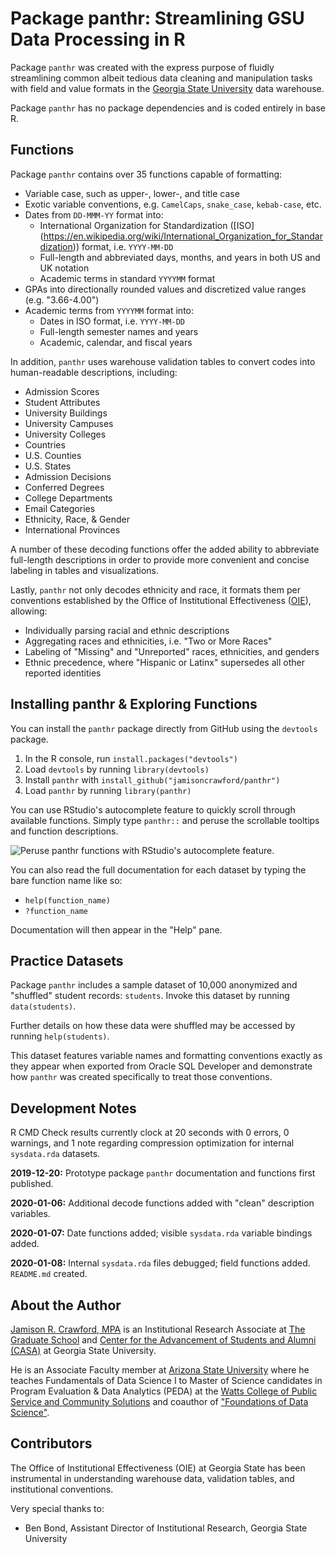 # Package panthr: Streamlining GSU Data Processing in R

Package `panthr` was created with the express purpose of fluidly streamlining 
common albeit tedious data cleaning and manipulation tasks with field and value 
formats in the [Georgia State University](https://www.gsu.edu/) data warehouse.

Package `panthr` has no package dependencies and is coded entirely in base R.

## Functions

Package `panthr` contains over 35 functions capable of formatting:

* Variable case, such as upper-, lower-, and title case
* Exotic variable conventions, e.g. `CamelCaps`, `snake_case`, `kebab-case`, etc.
* Dates from `DD-MMM-YY` format into: 
    - International Organization for Standardization ([ISO]
    (https://en.wikipedia.org/wiki/International_Organization_for_Standardization)) format, i.e. `YYYY-MM-DD`
    - Full-length and abbreviated days, months, and years in both US and UK notation
    - Academic terms in standard `YYYYMM` format
* GPAs into directionally rounded values and discretized value ranges (e.g. "3.66-4.00")
* Academic terms from `YYYYMM` format into:
    - Dates in ISO format, i.e. `YYYY-MM-DD`
    - Full-length semester names and years
    - Academic, calendar, and fiscal years
    
In addition, `panthr` uses warehouse validation tables to convert codes into human-readable descriptions, including: 
    
* Admission Scores
* Student Attributes
* University Buildings
* University Campuses
* University Colleges
* Countries
* U.S. Counties
* U.S. States
* Admission Decisions
* Conferred Degrees
* College Departments
* Email Categories
* Ethnicity, Race, & Gender
* International Provinces

A number of these decoding functions offer the added ability to abbreviate full-length descriptions 
in order to provide more convenient and concise labeling in tables and visualizations.

Lastly, `panthr` not only decodes ethnicity and race, it formats them per conventions 
established by the Office of Institutional Effectiveness ([OIE](https://oie.gsu.edu/)), allowing:

* Individually parsing racial and ethnic descriptions
* Aggregating races and ethnicities, i.e. "Two or More Races"
* Labeling of "Missing" and "Unreported" races, ethnicities, and genders
* Ethnic precedence, where "Hispanic or Latinx" supersedes all other reported identities

## Installing panthr & Exploring Functions

You can install the `panthr` package directly from GitHub using the `devtools` package.

1. In the R console, run `install.packages("devtools")`
2. Load `devtools` by running `library(devtools)`
3. Install `panthr` with `install_github("jamisoncrawford/panthr")`
4. Load `panthr` by running `library(panthr)`

You can use RStudio's autocomplete feature to quickly scroll through available functions.
Simply type `panthr::` and peruse the scrollable tooltips and function descriptions.

![Peruse panthr functions with RStudio's autocomplete feature.](https://i.imgur.com/JqCua8H.jpg)

You can also read the full documentation for each dataset by typing the bare function name like so:

* `help(function_name)`
* `?function_name`

Documentation will then appear in the "Help" pane.

## Practice Datasets

Package `panthr` includes a sample dataset of 10,000 anonymized and "shuffled" student records: `students`. 
Invoke this dataset by running `data(students)`.

Further details on how these data were shuffled may be accessed by running `help(students)`.

This dataset features variable names and formatting conventions exactly as they 
appear when exported from Oracle SQL Developer and demonstrate how `panthr` was 
created specifically to treat those conventions.

## Development Notes

R CMD Check results currently clock at 20 seconds with 0 errors, 0 warnings, and
1 note regarding compression optimization for internal `sysdata.rda` datasets.

**2019-12-20:** Prototype package `panthr` documentation and functions first published.

**2020-01-06:** Additional decode functions added with "clean" description variables.

**2020-01-07:** Date functions added; visible `sysdata.rda` variable bindings added.

**2020-01-08:** Internal `sysdata.rda` files debugged; field functions added. `README.md` created.

## About the Author

[Jamison R. Crawford, MPA](https://www.linkedin.com/in/jamisoncrawford/) is an 
Institutional Research Associate at [The Graduate School](https://graduate.gsu.edu/) 
and [Center for the Advancement of Students and Alumni (CASA)](https://casa.gsu.edu/) 
at Georgia State University. 

He is an Associate Faculty member at [Arizona State University](https://www.asu.edu/) 
where he teaches Fundamentals of Data Science I to Master of Science candidates in
Program Evaluation & Data Analytics (PEDA) at the [Watts College of Public Service 
and Community Solutions](https://publicservice.asu.edu/) and coauthor of ["Foundations of
Data Science"](https://ds4ps.org/cpp-526-fall-2019/).

## Contributors

The Office of Institutional Effectiveness (OIE) at Georgia State has been instrumental 
in understanding warehouse data, validation tables, and institutional conventions.

Very special thanks to:

* Ben Bond, Assistant Director of Institutional Research, Georgia State University
